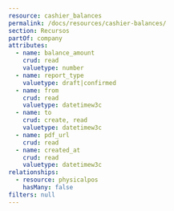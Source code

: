 ```yaml
---
resource: cashier_balances
permalink: /docs/resources/cashier-balances/
section: Recursos
partOf: company
attributes:
  - name: balance_amount
    crud: read
    valuetype: number
  - name: report_type
    valuetype: draft|confirmed
  - name: from
    crud: read
    valuetype: datetimew3c
  - name: to
    crud: create, read
    valuetype: datetimew3c
  - name: pdf_url
    crud: read
  - name: created_at
    crud: read
    valuetype: datetimew3c
relationships:
  - resource: physicalpos
    hasMany: false
filters: null
---
```

